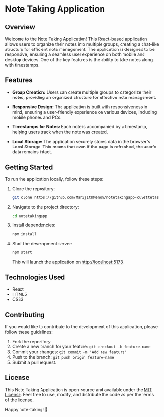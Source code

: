 # Note Taking Application

## Overview

Welcome to the Note Taking Application! This React-based application allows users to organize their notes into multiple groups, creating a chat-like structure for efficient note management. The application is designed to be responsive, ensuring a seamless user experience on both mobile and desktop devices. One of the key features is the ability to take notes along with timestamps.

## Features

- **Group Creation:** Users can create multiple groups to categorize their notes, providing an organized structure for effective note management.

- **Responsive Design:** The application is built with responsiveness in mind, ensuring a user-friendly experience on various devices, including mobile phones and PCs.

- **Timestamps for Notes:** Each note is accompanied by a timestamp, helping users track when the note was created.

- **Local Storage:** The application securely stores data in the browser's Local Storage. This means that even if the page is refreshed, the user's data remains intact.

## Getting Started

To run the application locally, follow these steps:

1. Clone the repository:

   ```bash
   git clone https://github.com/MahijithMenon/notetakingapp-cuvettetask/
   ```

2. Navigate to the project directory:

   ```bash
   cd notetakingapp
   ```

3. Install dependencies:

   ```bash
   npm install
   ```

4. Start the development server:

   ```bash
   npm start
   ```

   This will launch the application on [http://localhost:5173](http://localhost:5173).

## Technologies Used

- React
- HTML5
- CSS3

## Contributing

If you would like to contribute to the development of this application, please follow these guidelines:

1. Fork the repository.
2. Create a new branch for your feature: `git checkout -b feature-name`
3. Commit your changes: `git commit -m 'Add new feature'`
4. Push to the branch: `git push origin feature-name`
5. Submit a pull request.

## License

This Note Taking Application is open-source and available under the [MIT License](LICENSE). Feel free to use, modify, and distribute the code as per the terms of the license.

Happy note-taking! 📝
